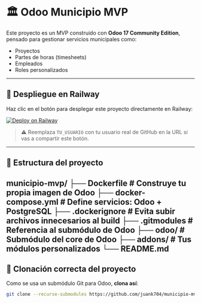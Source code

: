 # 🏛️ Odoo Municipio MVP

Este proyecto es un MVP construido con **Odoo 17 Community Edition**, pensado para gestionar servicios municipales como:

- Proyectos
- Partes de horas (timesheets)
- Empleados
- Roles personalizados

---

## 🚀 Despliegue en Railway

Haz clic en el botón para desplegar este proyecto directamente en Railway:

[![Deploy on Railway](https://railway.app/button.svg)](https://railway.app/new/template?template=https://github.com/TU_USUARIO/municipio-mvp)

> ⚠️ Reemplaza `TU_USUARIO` con tu usuario real de GitHub en la URL si vas a compartir este botón.

---

## 📁 Estructura del proyecto

municipio-mvp/
├── Dockerfile            # Construye tu propia imagen de Odoo
├── docker-compose.yml    # Define servicios: Odoo + PostgreSQL
├── .dockerignore         # Evita subir archivos innecesarios al build
├── .gitmodules           # Referencia al submódulo de Odoo
├── odoo/                 # Submódulo del core de Odoo
├── addons/               # Tus módulos personalizados
└── README.md
---

## 🧪 Clonación correcta del proyecto

Como se usa un submódulo Git para Odoo, **clona así**:

```bash
git clone --recurse-submodules https://github.com/juank704/municipio-mvp.git